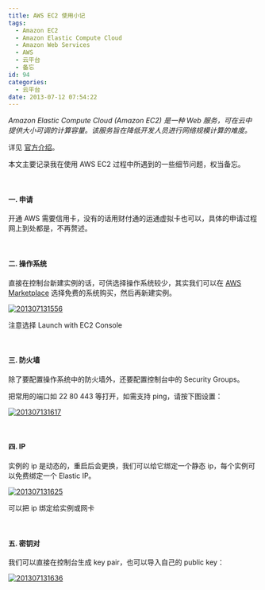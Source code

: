 ```yaml
---
title: AWS EC2 使用小记
tags:
  - Amazon EC2
  - Amazon Elastic Compute Cloud
  - Amazon Web Services
  - AWS
  - 云平台
  - 备忘
id: 94
categories:
  - 云平台
date: 2013-07-12 07:54:22
---
```


_Amazon Elastic Compute Cloud (Amazon EC2) 是一种 Web 服务，可在云中提供大小可调的计算容量。该服务旨在降低开发人员进行网络规模计算的难度。_

详见 [官方介绍](http://aws.amazon.com/cn/ec2/)。

本文主要记录我在使用 AWS EC2 过程中所遇到的一些细节问题，权当备忘。

&nbsp;

#### 一. 申请

开通 AWS 需要信用卡，没有的话用财付通的运通虚拟卡也可以，具体的申请过程网上到处都是，不再赘述。

&nbsp;

#### 二. 操作系统

直接在控制台新建实例的话，可供选择操作系统较少，其实我们可以在 [AWS Marketplace](https://aws.amazon.com/marketplace/) 选择免费的系统购买，然后再新建实例。

[![201307131556](http://bcs.duapp.com/sinosky-blog/2013/07/13/201307131556.jpg)](http://bcs.duapp.com/sinosky-blog/2013/07/13/201307131556.jpg "201307131556")

注意选择 Launch with EC2 Console

&nbsp;

#### 三. 防火墙

除了要配置操作系统中的防火墙外，还要配置控制台中的 Security Groups。

把常用的端口如 22 80 443 等打开，如需支持 ping，请按下图设置：

[![201307131617](http://bcs.duapp.com/sinosky-blog/2013/07/13/201307131617.jpg)](http://bcs.duapp.com/sinosky-blog/2013/07/13/201307131617.jpg "201307131617")

&nbsp;

#### 四. IP

实例的 ip 是动态的，重启后会更换，我们可以给它绑定一个静态 ip，每个实例可以免费绑定一个 Elastic IP。

[![201307131625](http://bcs.duapp.com/sinosky-blog/2013/07/13/201307131625.jpg)](http://bcs.duapp.com/sinosky-blog/2013/07/13/201307131625.jpg "201307131625")

可以把 ip 绑定给实例或网卡

&nbsp;

#### 五. 密钥对

我们可以直接在控制台生成 key pair，也可以导入自己的 public key：

[![201307131636](http://bcs.duapp.com/sinosky-blog/2013/07/13/201307131636.jpg)](http://bcs.duapp.com/sinosky-blog/2013/07/13/201307131636.jpg "201307131636")